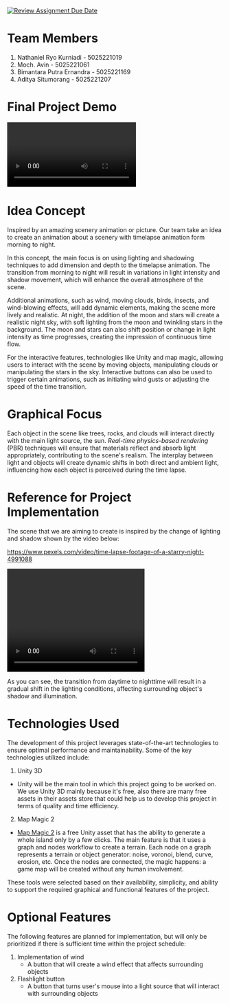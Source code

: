 [![Review Assignment Due Date](https://classroom.github.com/assets/deadline-readme-button-22041afd0340ce965d47ae6ef1cefeee28c7c493a6346c4f15d667ab976d596c.svg)](https://classroom.github.com/a/ZUtYscbQ)
# Team Members
1. Nathaniel Ryo Kurniadi - 5025221019
2. Moch. Avin - 5025221061
3. Bimantara Putra Ernandra - 5025221169
4. Aditya Situmorang - 5025221207

# Final Project Demo
[<video controls src="./assets/2024-12-15 11-34-56.mp4" title="Final Project Demo"></video>](https://github.com/user-attachments/assets/9243f848-ad10-445d-bb87-5e999c843f24)

# Idea Concept
Inspired by an amazing scenery animation or picture. Our team take an idea to create an animation about a scenery with timelapse animation form morning to night.

In this concept, the main focus is on using lighting and shadowing techniques to add dimension and depth to the timelapse animation. The transition from morning to night will result in variations in light intensity and shadow movement, which will enhance the overall atmosphere of the scene. 

Additional animations, such as wind, moving clouds, birds, insects, and wind-blowing effects, will add dynamic elements, making the scene more lively and realistic. At night, the addition of the moon and stars will create a realistic night sky, with soft lighting from the moon and twinkling stars in the background. The moon and stars can also shift position or change in light intensity as time progresses, creating the impression of continuous time flow.

For the interactive features, technologies like Unity and map magic, allowing users to interact with the scene by moving objects, manipulating clouds or manipulating the stars in the sky. Interactive buttons can also be used to trigger certain animations, such as initiating wind gusts or adjusting the speed of the time transition.

# Graphical Focus
Each object in the scene like trees, rocks, and clouds will interact directly with the main light source, the sun. _Real-time physics-based rendering_ (PBR) techniques will ensure that materials reflect and absorb light appropriately, contributing to the scene's realism. The interplay between light and objects will create dynamic shifts in both direct and ambient light, influencing how each object is perceived during the time lapse.

# Reference for Project Implementation

  The scene that we are aiming to create is inspired by the change of lighting and shadow shown by the video below:

  https://www.pexels.com/video/time-lapse-footage-of-a-starry-night-4991088

  <video width="320" height="240" controls>
  <source src="./assets/Final Project Overview/overview.mp4" type="video/mp4">
</video>

  As you can see, the transition from daytime to nighttime will result in a gradual shift in the lighting conditions, affecting surrounding object's shadow and illumination. 

# Technologies Used
  The development of this project leverages state-of-the-art technologies to ensure optimal performance and maintainability. Some of the key technologies utilized include:

  1. Unity 3D
  - Unity will be the main tool in which this project going to be worked on. We use Unity 3D mainly because it's free, also there are many free assets in their assets store that could help us to develop this project in terms of quality and time efficiency.

  2. Map Magic 2
  - [Map Magic 2](https://assetstore.unity.com/packages/tools/terrain/mapmagic-2-165180#description) is a free Unity asset that has the ability to generate a whole island only by a few clicks. The main feature is that it uses a graph and nodes workflow to create a terrain. Each node on a graph represents a terrain or object generator: noise, voronoi, blend, curve, erosion, etc. Once the nodes are connected, the magic happens: a game map will be created without any human involvement.

  These tools were selected based on their availability, simplicity, and ability to support the required graphical and functional features of the project.


# Optional Features

  The following features are planned for implementation, but will only be prioritized if there is sufficient time within the project schedule:

  1. Implementation of wind
     -  A button that will create a wind effect that affects surrounding objects
  2. Flashlight button
     - A button that turns user's mouse into a light source that will interact with surrounding objects 

